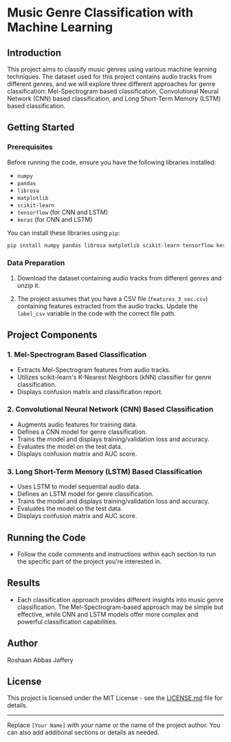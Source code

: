 # Music Genre Classification with Machine Learning

## Introduction

This project aims to classify music genres using various machine learning techniques. The dataset used for this project contains audio tracks from different genres, and we will explore three different approaches for genre classification: Mel-Spectrogram based classification, Convolutional Neural Network (CNN) based classification, and Long Short-Term Memory (LSTM) based classification.

## Getting Started

### Prerequisites

Before running the code, ensure you have the following libraries installed:

- `numpy`
- `pandas`
- `librosa`
- `matplotlib`
- `scikit-learn`
- `tensorflow` (for CNN and LSTM)
- `keras` (for CNN and LSTM)

You can install these libraries using `pip`:

```bash
pip install numpy pandas librosa matplotlib scikit-learn tensorflow keras
```

### Data Preparation

1. Download the dataset containing audio tracks from different genres and unzip it.

2. The project assumes that you have a CSV file (`features_3_sec.csv`) containing features extracted from the audio tracks. Update the `label_csv` variable in the code with the correct file path.

## Project Components

### 1. Mel-Spectrogram Based Classification

- Extracts Mel-Spectrogram features from audio tracks.
- Utilizes scikit-learn's K-Nearest Neighbors (kNN) classifier for genre classification.
- Displays confusion matrix and classification report.

### 2. Convolutional Neural Network (CNN) Based Classification

- Augments audio features for training data.
- Defines a CNN model for genre classification.
- Trains the model and displays training/validation loss and accuracy.
- Evaluates the model on the test data.
- Displays confusion matrix and AUC score.

### 3. Long Short-Term Memory (LSTM) Based Classification

- Uses LSTM to model sequential audio data.
- Defines an LSTM model for genre classification.
- Trains the model and displays training/validation loss and accuracy.
- Evaluates the model on the test data.
- Displays confusion matrix and AUC score.

## Running the Code

- Follow the code comments and instructions within each section to run the specific part of the project you're interested in.

## Results

- Each classification approach provides different insights into music genre classification. The Mel-Spectrogram-based approach may be simple but effective, while CNN and LSTM models offer more complex and powerful classification capabilities.

## Author

Roshaan Abbas Jaffery

## License

This project is licensed under the MIT License - see the [LICENSE.md](LICENSE.md) file for details.

---

Replace `[Your Name]` with your name or the name of the project author. You can also add additional sections or details as needed.
